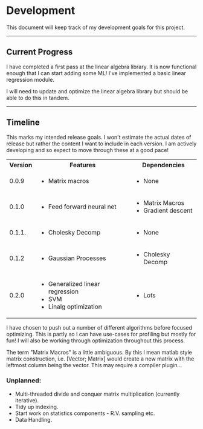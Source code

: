# Development

This document will keep track of my development goals for this project.

---

## Current Progress

I have completed a first pass at the linear algebra library. It is now 
functional enough that I can start adding some ML! I've implemented a basic linear regression module.

I will need to update and optimize the linear algebra library but should be able to do this in tandem.

---

## Timeline

This marks my intended release goals. I won't estimate the actual dates of release but rather the content I want to include in each version. I am actively developing and so expect to move through these at a good pace!

<table>
    <tr>
        <th>Version</th><th>Features</th><th>Dependencies</th>
    </tr>
    <tr>
        <td>0.0.9</td><td><ul><li>Matrix macros</li></ul></td><td><ul><li>None</li></ul></td>
    </tr>
    <tr>
        <td>0.1.0</td><td><ul><li>Feed forward neural net</li></ul></td><td><ul><li>Matrix Macros</li><li>Gradient descent</li></ul></td>
    </tr>
    <tr>
        <td>0.1.1.</td><td><ul><li>Cholesky Decomp</li></ul></td><td><ul><li>None</li></ul></td>
    </tr>
    <tr>
        <td>0.1.2</td><td><ul><li>Gaussian Processes</li></ul></td><td><ul><li>Cholesky Decomp</li></ul></td>
    </tr>
    <tr>
        <td>0.2.0</td><td><ul><li>Generalized linear regression</li><li>SVM</li><li>Linalg optimization</li></ul></td><td><ul><li>Lots</li></ul></td>
    </tr>
</table>

I have chosen to push out a number of different algorithms before focused optimizing. This is partly so I can have use-cases for profiling but mostly for fun!  I will also be working through optimization throughout this process.

The term "Matrix Macros" is a little ambiguous. By this I mean matlab style matrix construction, i.e. [Vector; Matrix] would create a new matrix with the leftmost column being the vector. This may require a compiler plugin...

### Unplanned:

- Multi-threaded divide and conquer matrix multiplication (currently iterative).
- Tidy up indexing.
- Start work on statistics components - R.V. sampling etc.
- Data Handling.

